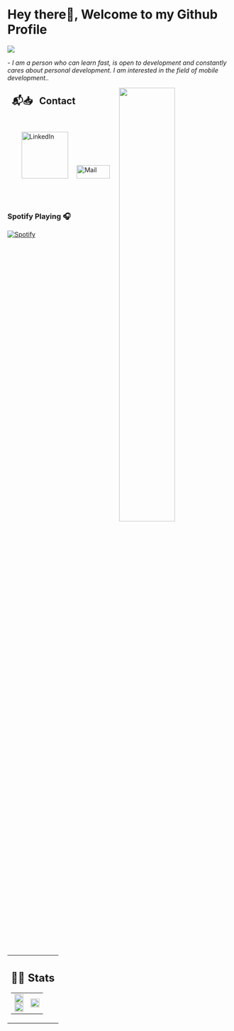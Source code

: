 # Hey there👋, Welcome to my Github Profile

<img src="https://readme-typing-svg.herokuapp.com?font=Architects+Daughter&color=22EBF7&size=25&center=false&lines=Ahmet+Aydın;Mobile+Developer;"/>
 
 <p>- <i>I am a person who can learn fast, is open to development and constantly cares about personal development. I am interested in the field of mobile development..</i></p>


<img src="https://user-images.githubusercontent.com/89788120/167628634-549d2bdd-609e-4275-85af-1e1974da64ca.gif" width="50%" align="right" />


## &nbsp;  📬📥 &nbsp; Contact

<br/>

&nbsp; &nbsp; &nbsp; &nbsp; <a href="https://www.linkedin.com/in/ahmttyydn/"><img width="105px" alt="LinkedIn" src="https://img.shields.io/badge/LinkedIn%20-%230077B5.svg?&style=flat&logo=linkedin&logoColor=white"/></a> &nbsp;&nbsp;&nbsp;
<a href="mailto:ahmet@ahmetaydin.dev"><img width="75px" height="30px" alt="Mail" src="https://img.shields.io/badge/Email-D14836?style=flat&logo=&logoColor=white" /></a> &nbsp; &nbsp; 

</br>
</br>

### Spotify Playing 🎧

[![Spotify](https://novatorem.bgstatic.vercel.app/api/spotify)](https://open.spotify.com/user/313n57tdi2nhqz7mqbzzwtjuerqq)

<table width="100%" >

 <tr>
    <td width="100%">
  

  
## 📄📜 Stats

<table class="image-table">

<td>
 <img width="100%" src="https://github-readme-stats.vercel.app/api?username=ahmtydn&theme=algolia&show_icons=true&bg_color=transparent&title_color=navy&text_color=black" />
 <br/>
 <img width="100%" src="https://github-readme-streak-stats.herokuapp.com/?user=ahmtydn"/>
</td>
<td>
 <img width="100%"  src="https://github-readme-stats.vercel.app/api/top-langs/?username=ahmtydn&exclude_repo=Portfolio,HomePal&langs_count=7&layout=compact&bg_color=transparent" />
</td>
</table>
